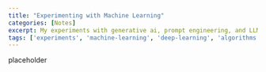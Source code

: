 ```yaml
---
title: "Experimenting with Machine Learning"
categories: [Notes]
excerpt: My experiments with generative ai, prompt engineering, and LLMs
tags: ['experiments', 'machine-learning', 'deep-learning', 'algorithms', 'data-science']
---
```


placeholder